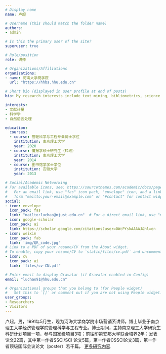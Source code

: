 ```yaml
---
# Display name
name: 卢超

# Username (this should match the folder name)
authors:
- admin

# Is this the primary user of the site?
superuser: true

# Role/position
role: 讲师

# Organizations/Affiliations
organizations:
- name: 河海大学商学院
  url: "https://hhbs.hhu.edu.cn"

# Short bio (displayed in user profile at end of posts)
bio: My research interests include text mining, bibliometrics, science of science, scientific collaboration, interdisciplinarity, and other stuffs.

interests:
- 文献计量
- 科学学
- 自然语言处理

education:
  courses:
  - course: 管理科学与工程专业博士学位
    institution: 南京理工大学
    year: 2020
  - course: 情报学硕士研究生（转段）
    institution: 南京理工大学
    year: 2014
  - course: 图书馆学学士学位
    institution: 安徽大学
    year: 2013

# Social/Academic Networking
# For available icons, see: https://sourcethemes.com/academic/docs/page-builder/#icons
#   For an email link, use "fas" icon pack, "envelope" icon, and a link in the
#   form "mailto:your-email@example.com" or "#contact" for contact widget.
social:
- icon: envelope
  icon_pack: fas
  link: "mailto:luchao@njust.edu.cn"  # For a direct email link, use "mailto:luchao91@hhu.edu.cn".
- icon: google-scholar
  icon_pack: ai
  link: https://scholar.google.com/citations?user=OWcPYskAAAAJ&hl=en
- icon: weixin
  icon_pack: fab
  link: 'img/QR_code.jpg'
# Link to a PDF of your resume/CV from the About widget.
# To enable, copy your resume/CV to `static/files/cv.pdf` and uncomment the lines below.
- icon: cv
  icon_pack: ai
  link: 'files/cv-CN.pdf'

# Enter email to display Gravatar (if Gravatar enabled in Config)
email: "luchao91@hhu.edu.cn"

# Organizational groups that you belong to (for People widget)
#   Set this to `[]` or comment out if you are not using People widget.
user_groups:
- Researchers
- Visitors
---
```


卢超，男，1991年5月生，现为河海大学商学院市场营销系讲师，博士毕业于南京理工大学经济管理学院管理科学与工程专业。博士期间，主持南京理工大学研究生科研计划项目一项，参与国家级项目3项；前往印第安那大学联合培养2年；发表论文22篇，其中第一作者SSCI/SCI 论文5篇，第一作者CSSCI论文3篇，第一作者顶级国际会议论文（poster）若干篇。 [更多研究内容](/zh/publication/).
